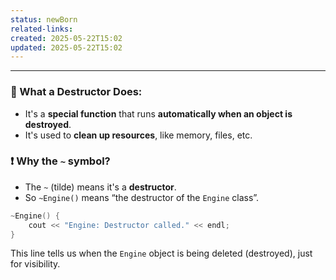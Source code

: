 ```yaml
---
status: newBorn
related-links: 
created: 2025-05-22T15:02
updated: 2025-05-22T15:02
---
```

---

### 🔧 What a Destructor Does:

- It's a **special function** that runs **automatically when an object is destroyed**.
- It's used to **clean up resources**, like memory, files, etc.

### ❗ Why the `~` symbol?

- The `~` (tilde) means it's a **destructor**.
- So `~Engine()` means “the destructor of the `Engine` class”.

```cpp
~Engine() {
    cout << "Engine: Destructor called." << endl;
}
```

This line tells us when the `Engine` object is being deleted (destroyed), just for visibility.